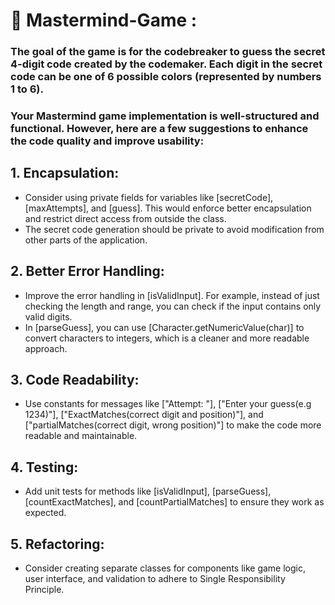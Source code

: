 # 🧠 Mastermind-Game : 
### The goal of the game is for the codebreaker to guess the secret 4-digit code created by the codemaker. Each digit in the secret code can be one of 6 possible colors (represented by numbers 1 to 6).
### Your Mastermind game implementation is well-structured and functional. However, here are a few suggestions to enhance the code quality and improve usability:
## 1. Encapsulation:
   * Consider using private fields for variables like [secretCode], [maxAttempts], and [guess]. This would enforce better encapsulation and restrict direct access from outside the class.
   * The secret code generation should be private to avoid modification from other parts of the application.
## 2. Better Error Handling:
   * Improve the error handling in [isValidInput]. For example, instead of just checking the length and range, you can check if the input contains only valid digits.
   * In [parseGuess], you can use [Character.getNumericValue(char)] to convert characters to integers, which is a cleaner and more readable approach.
## 3. Code Readability:
   * Use constants for messages like ["Attempt: "], ["Enter your guess(e.g 1234)"], ["ExactMatches(correct digit and position)"], and ["partialMatches(correct digit, wrong position)"] to make the code more readable 
     and maintainable.
## 4. Testing:
   * Add unit tests for methods like [isValidInput], [parseGuess], [countExactMatches], and [countPartialMatches] to ensure they work as expected.
## 5. Refactoring:
   * Consider creating separate classes for components like game logic, user interface, and validation to adhere to Single Responsibility Principle.
